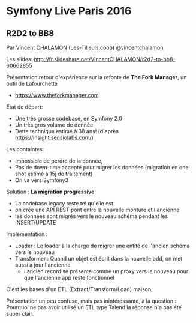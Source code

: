 # Symfony Live Paris 2016

## R2D2 to BB8
Par Vincent CHALAMON (Les-Tilleuls.coop) [@vincentchalamon](https://twitter.com/vincentchalamon)

Les slides: http://fr.slideshare.net/VincentCHALAMON/r2d2-to-bb8-60662855

Présentation retour d'expérience sur la refonte de **The Fork Manager**, un outil de Lafourchette
  * https://www.theforkmanager.com

Etat de départ:
  * Une très grosse codebase, en Symfony 2.0
  * Un très gros volume de donnée
  * Dette technique estimé à 38 ans! (d'après https://insight.sensiolabs.com/)

Les containtes:
  * Impossible de perdre de la donnée,
  * Pas de down-time accepté pour migrer les données (migration en one shot estimé à 15j de traitement)
  * On va vers Symfony3

Solution : **La migration progressive**
  * La codebase legacy reste tel qu'elle est
  * on crée une API REST pont entre la nouvelle monture et l'ancienne
  * les données sont migrés vers le nouveau schéma pendant les INSERT/UPDATE

Implémentation :
  * Loader : Le loader à la charge de migrer une entité de l'ancien schéma vers le nouveau
  * Transformer : Quand un objet est écrit dans la nouvelle bdd, on met aussi a jour l'ancienne
    * l'ancien record se présente comme un proxy vers le nouveau pour que l'ancienne app reste fonctionnel

C'est les bases d'un ETL (Extract/Transform/Load) maison,


Présentation un peu confuse, mais pas inintéressante, à la question : Pourquoi ne pas avoir utilisé un ETL type Talend
la réponse n'a pas été super clair.